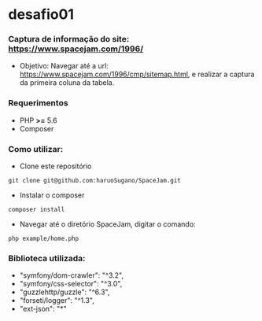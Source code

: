 # desafio01

### Captura de informação do site: https://www.spacejam.com/1996/

* Objetivo: Navegar até a url: https://www.spacejam.com/1996/cmp/sitemap.html, e realizar a captura da primeira coluna da tabela.

### Requerimentos
* PHP **>=** 5.6
* Composer

### Como utilizar:
* Clone este repositório 
```
git clone git@github.com:haruoSugano/SpaceJam.git
```
* Instalar o composer
```
composer install
```
* Navegar até o diretório SpaceJam, digitar o comando:
```
php example/home.php
```

### Biblioteca utilizada:
* "symfony/dom-crawler": "^3.2",
* "symfony/css-selector": "^3.0",
* "guzzlehttp/guzzle": "^6.3",
* "forseti/logger": "^1.3",
* "ext-json": "*"
